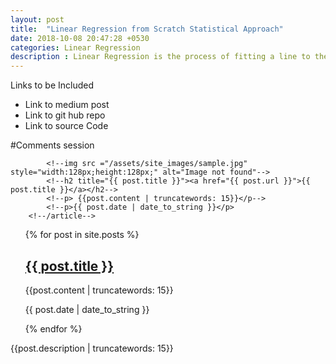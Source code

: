 ```yaml
---
layout: post
title:  "Linear Regression from Scratch Statistical Approach"
date: 2018-10-08 20:47:28 +0530
categories: Linear Regression 
description : Linear Regression is the process of fitting a line to the dataset. 
---
```


Links to be Included 
* Link to medium post 
* Link to git hub repo
* Link to source Code

#Comments session
<!--article class="post" -->
			<!--img src ="/assets/site_images/sample.jpg" style="width:128px;height:128px;" alt="Image not found"-->
			<!--h2 title="{{ post.title }}"><a href="{{ post.url }}">{{ post.title }}</a></h2-->
			<!--p> {{post.content | truncatewords: 15}}</p-->
			<!--p>{{ post.date | date_to_string }}</p>  
		<!--/article-->





<ul class="posts">
	<div class="container">
		{% for post in site.posts %}
		<article class="post">
			<h2 title="{{ post.title }}"><a href="{{ post.url }}">{{ post.title }}</a></h2>
			<p> {{post.content | truncatewords: 15}}</p>
			<p>{{ post.date | date_to_string }}</p>  
		</article>
		{% endfor %}
	</div>
</ul>


<p style="float: left;">
					<!--img class="card-img-top" src="/assets/site_images/sample.jpg" alt="Card image cap" style="width:128px;height:128px;"-->
</p>

<div class="card-body">
					<p class="card-text">{{post.description | truncatewords: 15}}</p>
				</div>